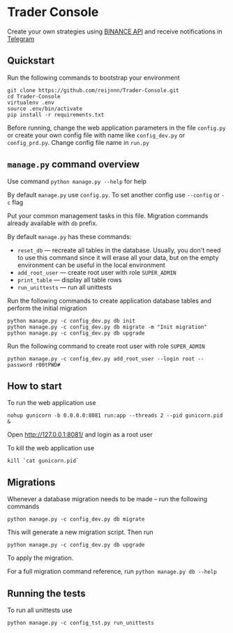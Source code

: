 # Trader Console

Create your own strategies using [BINANCE API](https://binance-docs.github.io/apidocs/spot/en/) and receive notifications in [Telegram](https://telegram.org/)

## Quickstart

Run the following commands to bootstrap your environment
```
git clone https://github.com/reijnnn/Trader-Console.git
cd Trader-Console
virtualenv .env
source .env/bin/activate
pip install -r requirements.txt
```

Before running, change the web application parameters in the file `config.py` or create your own config file with name like `config_dev.py` or `config_prd.py`. Change config file name in `run.py`

## `manage.py` command overview

Use command `python manage.py --help` for help

By default `manage.py` use `config.py`. To set another config use `--config` or `-c` flag

Put your common management tasks in this file.
Migration commands already available with `db` prefix.

By default `manage.py` has these commands:
* `reset_db` — recreate all tables in the database. Usually, you don't need to use this command since it will erase all your data, but on the empty environment can be useful in the local environment
* `add_root_user` — create root user with role `SUPER_ADMIN`
* `print_table` — display all table rows
* `run_unittests` — run all unittests

Run the following commands to create application database tables and perform the initial migration
```
python manage.py -c config_dev.py db init
python manage.py -c config_dev.py db migrate -m "Init migration"
python manage.py -c config_dev.py db upgrade
```
Run the following command to create root user with role `SUPER_ADMIN`
```
python manage.py -c config_dev.py add_root_user --login root --password r00tPWD#
```

## How to start

To run the web application use
```
nohup gunicorn -b 0.0.0.0:8081 run:app --threads 2 --pid gunicorn.pid &
```
Open http://127.0.0.1:8081/ and login as a root user

To kill the web application use
```
kill `cat gunicorn.pid`
```

## Migrations

Whenever a database migration needs to be made – run the following commands
```
python manage.py -c config_dev.py db migrate
```
This will generate a new migration script. Then run
```
python manage.py -c config_dev.py db upgrade
```
To apply the migration.

For a full migration command reference, run `python manage.py db --help`

## Running the tests

To run all unittests use

`python manage.py -c config_tst.py run_unittests`
